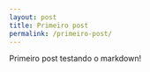 ```yaml
---
layout: post
title: Primeiro post
permalink: /primeiro-post/
---
```


Primeiro post testando o markdown!